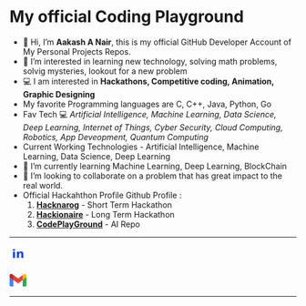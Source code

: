 
<!--
**crackysolver/crackysolver** is a ✨ _special_ ✨ repository because its `README.md` (this file) appears on your GitHub profile.-->
# My official Coding Playground 
- 👋 Hi, I’m **Aakash A Nair**, this is my official GitHub Developer Account of My Personal Projects Repos. 
- 👀 I’m interested in learning new technology, solving math problems, solvig mysteries, lookout for a new problem 
- 💻 I am interested in **Hackathons, Competitive coding, Animation, Graphic Designing**
- My favorite Programming languages are C, C++, Java, Python, Go
- Fav Tech 💻 *Artificial Intelligence, Machine Learning, Data Science, Deep Learning, Internet of Things, Cyber Security, Cloud Computing, Robotics, App Deveopment, Quantum Computing*
- Current Working Technologies - Artificial Intelligence, Machine Learning, Data Science, Deep Learning
- 🌱 I’m currently learning Machine Learning, Deep Learning, BlockChain
- 💞️ I’m looking to collaborate on a problem that has great impact to the real world.
- Official Hackahthon Profile Github Profile : 
     1. [**Hacknarog**](https://github.com/hacknarog) - Short Term Hackathon 
     2. [**Hackionaire**](https://github.com/Hackingknight) - Long Term Hackathon
     3. [**CodePlayGround**](https://github.com/nairthecoder) - AI Repo
____________________________________________________________________________________________________________________________________________________________________
<a href="https://www.linkedin.com/in/aakash-nair/"><img src="linkedin_logo.png" width="30"/></a>
<br><br>
<a href="mailto:aakashnair05@gmail.com"><img src="gmail.png" width="30"></a>           
____________________________________________________________________________________________________________________________________________________________________
